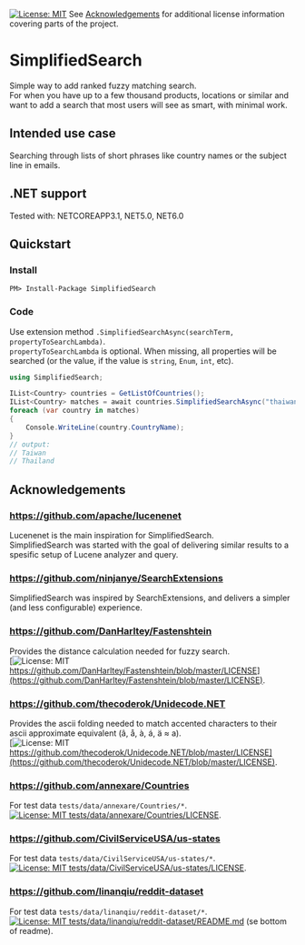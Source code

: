 [![License: MIT](https://img.shields.io/badge/License-MIT-yellow.svg)](LICENSE)
See [Acknowledgements](#Acknowledgements) for additional license information covering parts of the project.
# SimplifiedSearch
Simple way to add ranked fuzzy matching search.\
For when you have up to a few thousand products, locations or similar and want to add a search that most users will see as smart, with minimal work.
## Intended use case
Searching through lists of short phrases like country names or the subject line in emails.
## .NET support
Tested with: NETCOREAPP3.1, NET5.0, NET6.0
## Quickstart
### Install
`PM> Install-Package SimplifiedSearch`
### Code
Use extension method `.SimplifiedSearchAsync(searchTerm, propertyToSearchLambda)`.\
`propertyToSearchLambda` is optional. When missing, all properties will be searched (or the value, if the value is `string`, `Enum`, `int`, etc).
```csharp
using SimplifiedSearch;

IList<Country> countries = GetListOfCountries();
IList<Country> matches = await countries.SimplifiedSearchAsync("thaiwan", x => x.CountryName);
foreach (var country in matches)
{
    Console.WriteLine(country.CountryName);
}
// output:
// Taiwan
// Thailand
```
## Acknowledgements
### https://github.com/apache/lucenenet
Lucenenet is the main inspiration for SimplifiedSearch.\
SimplifiedSearch was started with the goal of delivering similar results to a spesific setup of Lucene analyzer and query.
### https://github.com/ninjanye/SearchExtensions
SimplifiedSearch was inspired by SearchExtensions, and delivers a simpler (and less configurable) experience.
### https://github.com/DanHarltey/Fastenshtein
Provides the distance calculation needed for fuzzy search.\
[![License: MIT](https://img.shields.io/badge/License-MIT-yellow.svg) https://github.com/DanHarltey/Fastenshtein/blob/master/LICENSE](https://github.com/DanHarltey/Fastenshtein/blob/master/LICENSE).
### https://github.com/thecoderok/Unidecode.NET
Provides the ascii folding needed to match accented characters to their ascii approximate equivalent (â, å, à, á, ä ≈ a).\
[![License: MIT](https://img.shields.io/badge/License-MIT-yellow.svg) https://github.com/thecoderok/Unidecode.NET/blob/master/LICENSE](https://github.com/thecoderok/Unidecode.NET/blob/master/LICENSE).
### https://github.com/annexare/Countries
For test data `tests/data/annexare/Countries/*`.\
[![License: MIT](https://img.shields.io/badge/License-MIT-yellow.svg) tests/data/annexare/Countries/LICENSE](tests/data/annexare/Countries/LICENSE).
### https://github.com/CivilServiceUSA/us-states
For test data `tests/data/CivilServiceUSA/us-states/*`.\
[![License: MIT](https://img.shields.io/badge/License-MIT-yellow.svg) tests/data/CivilServiceUSA/us-states/LICENSE](tests/data/CivilServiceUSA/us-states/LICENSE).
### https://github.com/linanqiu/reddit-dataset
For test data `tests/data/linanqiu/reddit-dataset/*`.\
[![License: MIT](https://img.shields.io/badge/License-MIT-yellow.svg) tests/data/linanqiu/reddit-dataset/README.md](tests/data/linanqiu/reddit-dataset/README.md) (se bottom of readme).

